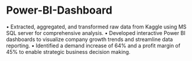 # Power-BI-Dashboard
•	Extracted, aggregated, and transformed raw data from Kaggle using MS SQL server for comprehensive analysis.
•	Developed interactive Power BI dashboards to visualize company growth trends and streamline data reporting.
•	Identified a demand increase of 64% and a profit margin of 45% to enable strategic business decision making.
